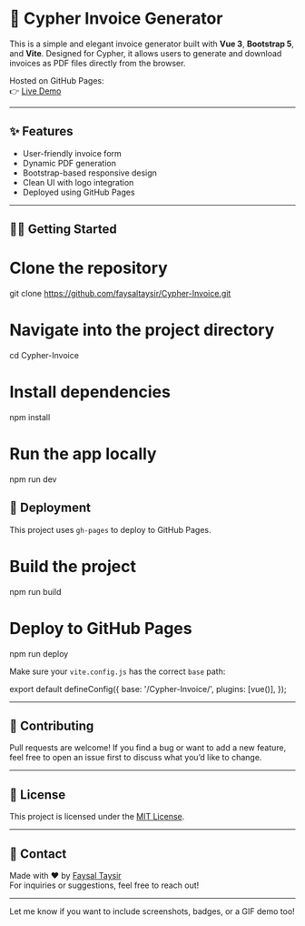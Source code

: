 # 🧾 Cypher Invoice Generator

This is a simple and elegant invoice generator built with **Vue 3**, **Bootstrap 5**, and **Vite**. Designed for Cypher, it allows users to generate and download invoices as PDF files directly from the browser.

Hosted on GitHub Pages:  
👉 [Live Demo](https://faysaltaysir.github.io/Cypher-Invoice/)

---

## ✨ Features

- User-friendly invoice form
- Dynamic PDF generation
- Bootstrap-based responsive design
- Clean UI with logo integration
- Deployed using GitHub Pages

---

## 🧑‍💻 Getting Started

# Clone the repository
git clone https://github.com/faysaltaysir/Cypher-Invoice.git

# Navigate into the project directory
cd Cypher-Invoice

# Install dependencies
npm install

# Run the app locally
npm run dev



## 🚀 Deployment

This project uses `gh-pages` to deploy to GitHub Pages.


# Build the project
npm run build

# Deploy to GitHub Pages
npm run deploy


Make sure your `vite.config.js` has the correct `base` path:


export default defineConfig({
  base: '/Cypher-Invoice/',
  plugins: [vue()],
});


---

## 🤝 Contributing

Pull requests are welcome! If you find a bug or want to add a new feature, feel free to open an issue first to discuss what you’d like to change.

---

## 📄 License

This project is licensed under the [MIT License](LICENSE).

---

## 📧 Contact

Made with ❤️ by [Faysal Taysir](https://github.com/faysaltaysir)  
For inquiries or suggestions, feel free to reach out!


---

Let me know if you want to include screenshots, badges, or a GIF demo too!
